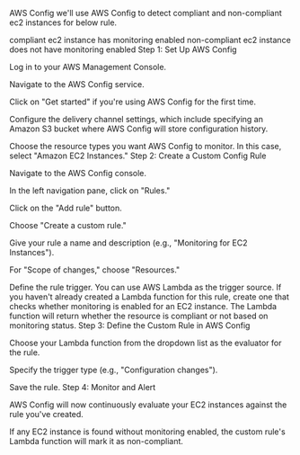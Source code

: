 AWS Config
we'll use AWS Config to detect compliant and non-compliant ec2 instances for below rule.

compliant ec2 instance has monitoring enabled
non-compliant ec2 instance does not have monitoring enabled
Step 1: Set Up AWS Config

Log in to your AWS Management Console.

Navigate to the AWS Config service.

Click on "Get started" if you're using AWS Config for the first time.

Configure the delivery channel settings, which include specifying an Amazon S3 bucket where AWS Config will store configuration history.

Choose the resource types you want AWS Config to monitor. In this case, select "Amazon EC2 Instances."
Step 2: Create a Custom Config Rule

Navigate to the AWS Config console.

In the left navigation pane, click on "Rules."

Click on the "Add rule" button.

Choose "Create a custom rule."

Give your rule a name and description (e.g., "Monitoring for EC2 Instances").

For "Scope of changes," choose "Resources."

Define the rule trigger. You can use AWS Lambda as the trigger source. If you haven't already created a Lambda function for this rule, create one that checks whether monitoring is enabled for an EC2 instance. The Lambda function will return whether the resource is compliant or not based on monitoring status.
Step 3: Define the Custom Rule in AWS Config

Choose your Lambda function from the dropdown list as the evaluator for the rule.

Specify the trigger type (e.g., "Configuration changes").

Save the rule.
Step 4: Monitor and Alert

AWS Config will now continuously evaluate your EC2 instances against the rule you've created.

If any EC2 instance is found without monitoring enabled, the custom rule's Lambda function will mark it as non-compliant.
